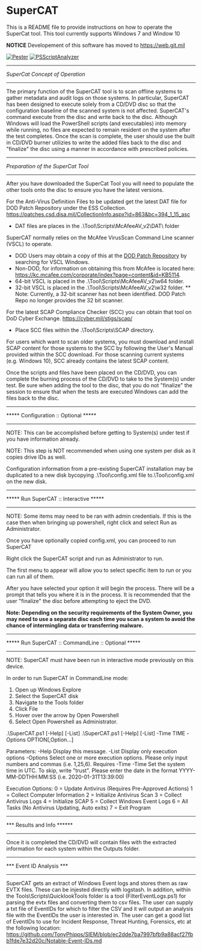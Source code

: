# SuperCAT
This is a README file to provide instructions on how to operate the SuperCat tool.
This tool currently supports Windows 7 and Window 10

**NOTICE** Developement of this software has moved to https://web.git.mil

[![Pester](https://github.com/lordneeko/SuperCAT/actions/workflows/PesterTest.yml/badge.svg)](https://github.com/lordneeko/SuperCAT/actions/workflows/PesterTest.yml)
[![PSScriptAnalyzer](https://github.com/SuperCATDevelopers/SuperCAT/actions/workflows/PSScriptAnalyzer.yml/badge.svg?branch=main)](https://github.com/SuperCATDevelopers/SuperCAT/actions/workflows/PSScriptAnalyzer.yml)

**********************************
*SuperCat Concept of Operation*
**********************************
The primary function of the SuperCAT tool is to scan offline systems to gather
metadata and audit logs on those systems.  In particular, SuperCAT has been
designed to execute solely from a CD/DVD disc so that the configuration baseline
of the scanned system is not affected. SuperCAT's command execute from the disc
and write back to the disc.  Although Windows will load the PowerShell scripts
(and executables) into memory while running, no files are expected to remain
resident on the system after the test completes.  Once the scan is complete, the
user should use the built in CD/DVD burner utilizies to write the added files
back to the disc and "finalize" the disc using a manner in accordance with
prescribed policies.

**********************************
*Preparation of the SuperCat Tool*
**********************************

After you have downloaded the SuperCat Tool you will need to populate the other
tools onto the disc to ensure you have the latest versions.

For the Anti-Virus Definition Files to be updated get the latest DAT file for
DOD Patch Repository under the ESS Collection.
https://patches.csd.disa.mil/CollectionInfo.aspx?id=863&bc=394_1_15_asc
* DAT files are places in the .\Tool\Scripts\McAfeeAV_v2\DAT\ folder

SuperCAT normally relies on the McAfee VirusScan Command Line scanner (VSCL) to operate.
* DOD Users may obtain a copy of this at the [DOD Patch Repository](https://patches.csd.disa.mil) by searching for VSCL Windows.
* Non-DOD, for information on obtaining this from McAfee is located here: https://kc.mcafee.com/corporate/index?page=content&id=KB5114.
* 64-bit VSCL is placed in the .\Tool\Scripts\McAfeeAV_v2\w64 folder.
* 32-bit VSCL is placed in the .\Tool\Scripts\McAfeeAV_v2\w32 folder.
** Note: Currently, a 32-bit scanner has not been identified. DOD Patch Repo no
longer provides the 32 bit scanner.

For the latest SCAP Compliance Checker (SCC) you can obtain that
tool on DoD Cyber Exchange.  https://cyber.mil/stigs/scap/
* Place SCC files within the .\Tool\Scripts\SCAP directory.

For users which want to scan older systems, you must download and install SCAP
content for those systems to the SCC by following the User's Manual provided
within the SCC download.  For those scanning current systems (e.g. Windows 10),
SCC already contains the latest SCAP content.

Once the scripts and files have been placed on the CD/DVD, you can complete the
burning process of the CD/DVD to take to the System(s) under test. Be sure when
adding the tool to the disc, that you do not "finalize" the session to ensure
that when the tests are executed Windows can add the files back to the disc.


****************************************
*****  Configuration :: Optional   *****
****************************************

NOTE:  This can be accomplished before getting to System(s) under test if you
have information already.

NOTE:  This step is NOT recommended when using one system per disk as it copies
drive IDs as well.

Configuration information from a pre-existing SuperCAT installation may be
duplicated to a new disk bycopying .\Tool\config.xml file to.\Tool\config.xml
on the new disk.



***********************************************
*****      Run SuperCAT :: Interactive    *****
***********************************************

NOTE:  Some items may need to be ran with admin credentials.  If this is the case
then when bringing up powershell, right click and select Run as Administrator.

Once you have optionally copied config.xml, you can proceed to run SuperCAT

Right click the SuperCAT script and run as Administrator to run.

The first menu to appear will allow you to select specific item to run or you
can run all of them.

After you have selected your option it will begin the process.  There will be a
prompt that tells you where it is in the process. It is recommended that the user
"finalize" the disc before attempting to eject the DVD.

**Note: Depending on the security requirements of the System Owner, you may
need to use a separate disc each time you scan a system to avoid the chance of
intermingling data or transferring malware.**

**********************************************************
*****      Run SuperCAT :: CommandLine :: Optional   *****
**********************************************************

NOTE: SuperCAT must have been run in interactive mode previously on this device.

In order to run SuperCAT in CommandLine mode:
 1. Open up Windows Explore
 2. Select the SuperCAT disk
 3. Navigate to the Tools folder
 4. Click File
 5. Hover over the arrow by Open Powershell
 6. Select Open Powershell as Administrator.

.\SuperCAT.ps1 [-Help] [-List]
.\SuperCAT.ps1 [-Help] [-List] -Time TIME -Options OPTION[,Option...]

Parameters:
  -Help     Display this message.
  -List     Display only execution options
  -Options  Select one or more execution options. Please
            only input numbers and commas (i.e. 1,25,6).
            Requires -Time
  -Time     Set the system time in UTC. To skip, write
            "trust". Please enter the date in the format
            YYYY-MM-DDTHH:MM:SS (i.e. 2020-01-31T13:39:00)

Execution Options:
	0 = Update Antivirus (Requires Pre-Approved Actions)
	1 = Collect Computer Information
	2 = Initialize Antivirus Scan
	3 = Collect Antivirus Logs
	4 = Initialize SCAP
	5 = Collect Windows Event Logs
	6 = All Tasks (No Antivirus Updating, Auto exits)
	7 = Exit Program

************************************
***    Results and Info       ******
************************************

Once it is completed the CD/DVD will contain files with the extracted information
for each system within the Outputs folder.


************************************
***   Event ID Analysis          ***
************************************

SuperCAT gets an extract of Windows Event logs and stores them as raw EVTX files.
These can be injested directly with logstash. In addition, within the
Tools\Scripts\QuicklookTools folder is a tool (FilterEventLogs.ps1) for parsing
the evtx files and converting them to csv files.  The user can supply a txt file
of EventIDs for which to filter the CSV and it will output an analysis file with
the EventIDs the user is interested in. The user can get a good list of EventIDs
to use for Incident Response, Threat Hunting, Forensics, etc at the following location:
https://github.com/TonyPhipps/SIEM/blob/ec2dde7ba7997bfb9a88acf27fbb1fde7e32d20c/Notable-Event-IDs.md
